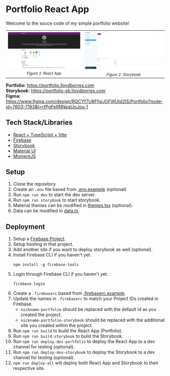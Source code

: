 # Portfolio React App

Welcome to the souce code of my simple portfolio website!

<table align="center">
  <tr>
    <td align="center">
      <img src="./docs/images/portfolio_thumbnail.png" width="100%"/><br>
      <sub><em>Figure 1: React App</em></sub>
    </td>
    <td align="center">
      <img src="./docs/images/storybook_thumbnail.png" width="100%"/><br>
      <sub><em>Figure 2: Storybook</em></sub>
    </td>
  </tr>
</table>

**Portfolio:** https://portfolio.lloydborres.com \
**Storybook:** https://portfolio-sb.lloydborres.com \
**Figma:** https://www.figma.com/design/RQCYf7U8FfqjJGFWUtd2IS/Portfolio?node-id=7603-7193&t=rfPgFeRNNeaUoJou-1

## Tech Stack/Libraries

- [React + TypeScript + Vite](https://vite.dev/guide)
- [Firebase](https://firebase.google.com/)
- [Storybook](https://storybook.js.org)
- [Material UI](https://mui.com/material-ui)
- [MomentJS](https://momentjs.com)

## Setup

1. Clone the repository
2. Create an `.env` file based from [.env.example](.env.example) (optional)
3. Run `npm run dev` to start the dev server.
4. Run `npm run storybook` to start storybook.
5. Material themes can be modified in [themes.tsx](src/configs/themes.tsx) (optional).
6. Data can be modified in [data.ts](src/constants/data.tsx).

## Deployment

1. Setup a [Firebase Project](console.firebase.google.com).
2. Setup hosting in that project.
3. Add another site if you want to deploy storybook as well (optional).
4. Install Firebase CLI if you haven't yet.
   ```
   npm install -g firebase-tools
   ```
5. Login through Firebase CLI if you haven't yet.
   ```
   firebase login
   ```
6. Create a `.firebaserc` based from [.firebaserc.example](.firebaserc.example).
7. Update the names in `.firebaserc` to match your Project IDs created in Firebase.
   - `nickname-portfolio` should be replaced with the default id as you created the project.
   - `nickname-portfolio-storybook` should be replaced with the additional site you created within the project.
8. Run `npm run build` to build the React App (Portfolio).
9. Run `npm run build-storybook` to build the Storybook.
10. Run `npm run deploy-dev-portfolio` to deploy the React App to a dev channel for testing (optional).
11. Run `npm run deploy-dev-storybook` to deploy the Storybook to a dev channel for testing (optional).
12. `npm run deploy-all` will deploy both React App and Storybook to their respective site.
